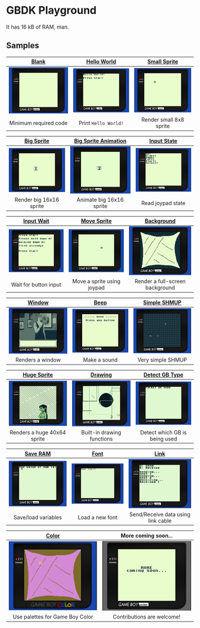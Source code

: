 # GBDK Playground

It has 16 kB of RAM, man.

## Samples
| [Blank](blank)            | [Hello World](hello_world)      | [Small Sprite](small_sprite)     |
|:-------------------------:|:-------------------------------:|:--------------------------------:|
| ![](blank/screenshot.png) | ![](hello_world/screenshot.png) | ![](small_sprite/screenshot.png) |
| Minimum required code     | Print `Hello World!`            | Render small 8x8 sprite          |

| [Big Sprite](big_sprite)       | [Big Sprite Animation](big_sprite_animation) | [Input State](input_state)      |
|:------------------------------:|:--------------------------------------------:|:-------------------------------:|
| ![](big_sprite/screenshot.png) | ![](big_sprite_animation/screenshot.gif)     | ![](input_state/screenshot.png) |
| Render big 16x16 sprite        | Animate big 16x16 sprite                     | Read joypad state               |

| [Input Wait](input_wait)       | [Move Sprite](move_sprite)      | [Background](background)        |
|:------------------------------:|:-------------------------------:|:-------------------------------:|
| ![](input_wait/screenshot.png) | ![](move_sprite/screenshot.gif) | ![](background/screenshot.png)  |
| Wait for button input          | Move a sprite using joypad      | Render a full-screen background |

| [Window](window)           | [Beep](beep)             | [Simple SHMUP](simple_shmup)     | 
|:--------------------------:|:------------------------:|:--------------------------------:|
| ![](window/screenshot.png) | ![](beep/screenshot.png) | ![](simple_shmup/screenshot.png) | 
| Renders a window           | Make a sound             | Very simple SHMUP                | 

| [Huge Sprite](huge_sprite)      | [Drawing](drawing)              | [Detect GB Type](detect_gb)        |
|:-------------------------------:|:-------------------------------:|:----------------------------------:|
| ![](huge_sprite/screenshot.png) | ![](drawing/screenshot.png)     | ![](detect_gb/screenshot.png)      |
| Renders a huge 40x64 sprite     | Built-in drawing functions      | Detect which GB is being used      |

| [Save RAM](save_ram)            | [Font](font)                    | [Link](link)                       |
|:-------------------------------:|:-------------------------------:|:----------------------------------:|
| ![](save_ram/screenshot.png)    | ![](font/screenshot.png)        | ![](link/screenshot.png)           |
| Save/load variables             | Load a new font                 | Send/Receive data using link cable |

| [Color](color)                  | More coming soon...                |
|:-------------------------------:|:----------------------------------:|
| ![](color/screenshot.png)       | ![](docs/res/more_coming_soon.png) |
| Use palettes for Game Boy Color | Contributions are welcome!         |
